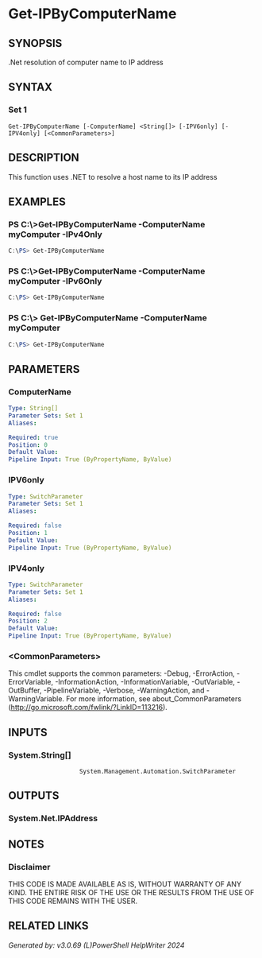 ﻿# Get-IPByComputerName

## SYNOPSIS
.Net resolution of computer name to IP address

## SYNTAX

### Set 1
```
Get-IPByComputerName [-ComputerName] <String[]> [-IPV6only] [-IPV4only] [<CommonParameters>]
```

## DESCRIPTION
This function uses .NET to resolve a host name to its IP address

## EXAMPLES

### PS C:\\\>Get-IPByComputerName -ComputerName myComputer -IPv4Only

```powershell
C:\PS> Get-IPByComputerName
```

### PS C:\\\>Get-IPByComputerName -ComputerName myComputer -IPv6Only

```powershell
C:\PS> Get-IPByComputerName
```

### PS C:\\\> Get-IPByComputerName -ComputerName myComputer

```powershell
C:\PS> Get-IPByComputerName
```

## PARAMETERS

### ComputerName


```yaml
Type: String[]
Parameter Sets: Set 1
Aliases: 

Required: true
Position: 0
Default Value: 
Pipeline Input: True (ByPropertyName, ByValue)
```

### IPV6only


```yaml
Type: SwitchParameter
Parameter Sets: Set 1
Aliases: 

Required: false
Position: 1
Default Value: 
Pipeline Input: True (ByPropertyName, ByValue)
```

### IPV4only


```yaml
Type: SwitchParameter
Parameter Sets: Set 1
Aliases: 

Required: false
Position: 2
Default Value: 
Pipeline Input: True (ByPropertyName, ByValue)
```

### \<CommonParameters\>
This cmdlet supports the common parameters: -Debug, -ErrorAction, -ErrorVariable, -InformationAction, -InformationVariable, -OutVariable, -OutBuffer, -PipelineVariable, -Verbose, -WarningAction, and -WarningVariable. For more information, see about_CommonParameters (http://go.microsoft.com/fwlink/?LinkID=113216).

## INPUTS

### System.String[]
						System.Management.Automation.SwitchParameter


## OUTPUTS

### System.Net.IPAddress


## NOTES

### Disclaimer
THIS CODE IS MADE AVAILABLE AS IS, WITHOUT WARRANTY OF ANY KIND. THE ENTIRE RISK OF THE USE OR THE RESULTS FROM THE USE OF THIS CODE REMAINS WITH THE USER.

## RELATED LINKS


*Generated by: v3.0.69 (L)PowerShell HelpWriter 2024*
